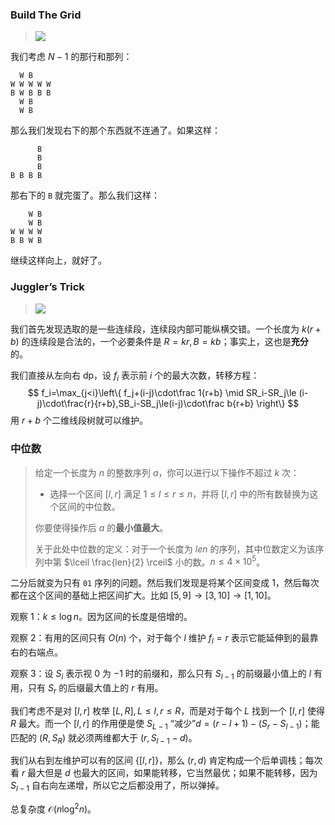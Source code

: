 ### Build The Grid

> ![](./p29.png)

我们考虑 $N-1$ 的那行和那列：

``` 
  W B
W W W W W
B W B B B
  W B
  W B
```

那么我们发现右下的那个东西就不连通了。如果这样：

```
      B
      B
      B
B B B B
```

那右下的 `B` 就完蛋了。那么我们这样：

```
    W B
    W B
W W W W
B B W B
```

继续这样向上，就好了。

### Juggler’s Trick

> ![](./p30.png)

我们首先发现选取的是一些连续段，连续段内部可能纵横交错。一个长度为 $k(r+b)$ 的连续段是合法的，一个必要条件是 $R=kr,B=kb$；事实上，这也是**充分**的。

我们直接从左向右 dp，设 $f_{i}$ 表示前 $i$ 个的最大次数，转移方程：
$$
f_i=\max_{j<i}\left\{ f_j+(i-j)\cdot\frac 1{r+b} \mid SR_i-SR_j\le (i-j)\cdot\frac{r}{r+b},SB_i-SB_j\le(i-j)\cdot\frac b{r+b} \right\}
$$
用 $r+b$ 个二维线段树就可以维护。

### 中位数

> 给定一个长度为 $n$ 的整数序列 $a$，你可以进行以下操作不超过 $k$ 次：
>
> - 选择一个区间 $[l, r]$ 满足 $1 \leq l \leq r \leq n$，并将 $[l, r]$ 中的所有数替换为这个区间的中位数。
>
> 你要使得操作后 $a$ 的**最小值最大**。
>
> 关于此处中位数的定义：对于一个长度为 $len$ 的序列，其中位数定义为该序列中第 $\lceil \frac{len}{2} \rceil$ 小的数。$n\le 4\times 10^5$。

二分后就变为只有 `01` 序列的问题。然后我们发现是将某个区间变成 $1$，然后每次都在这个区间的基础上把区间扩大。比如 $[5,9]\rightarrow[3,10]\rightarrow[1,10]$。

观察 $1$：$k\le \log n$。因为区间的长度是倍增的。

观察 $2$：有用的区间只有 $O(n)$ 个，对于每个 $l$ 维护 $f_l=r$ 表示它能延伸到的最靠右的右端点。

观察 $3$：设 $S_i$ 表示视 $0$ 为 $-1$ 时的前缀和，那么只有 $S_{l-1}$ 的前缀最小值上的 $l$ 有用，只有 $S_r$ 的后缀最大值上的 $r$ 有用。

我们考虑不是对 $[l,r]$ 枚举 $[L,R],L\le l,r\le R$，而是对于每个 $L$ 找到一个 $[l,r]$ 使得 $R$ 最大。而一个 $[l,r]$ 的作用便是使 $S_{L-1}$ “减少”$d=(r-l+1)-(S_r-S_{l-1})$；能匹配的 $(R,S_R)$ 就必须两维都大于 $(r,S_{l-1}-d)$。

我们从右到左维护可以有的区间 $\{[l,r]\}$，那么 $(r,d)$ 肯定构成一个后单调栈；每次看 $r$ 最大但是 $d$ 也最大的区间，如果能转移，它当然最优；如果不能转移，因为 $S_{l-1}$ 自右向左递增，所以它之后都没用了，所以弹掉。

总复杂度 $\mathcal{O}(n\log^2 n)$。